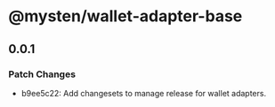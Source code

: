 # @mysten/wallet-adapter-base

## 0.0.1

### Patch Changes

- b9ee5c22: Add changesets to manage release for wallet adapters.
